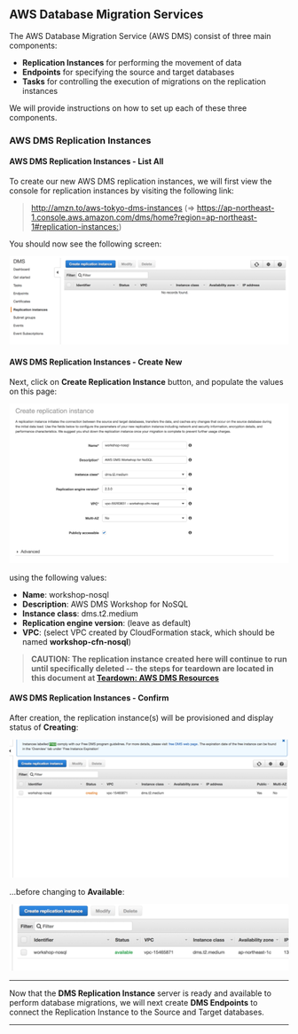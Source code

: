 ## AWS Database Migration Services

The AWS Database Migration Service (AWS DMS) consist of three main components:

- **Replication Instances** for performing the movement of data
- **Endpoints** for specifying the source and target databases
- **Tasks** for controlling the execution of migrations on the replication instances

We will provide instructions on how to set up each of these three components.

### AWS DMS Replication Instances

#### AWS DMS Replication Instances - List All

To create our new AWS DMS replication instances, we will first view the console for replication instances by visiting the following link:

> <http://amzn.to/aws-tokyo-dms-instances>
(=> <https://ap-northeast-1.console.aws.amazon.com/dms/home?region=ap-northeast-1#replication-instances:>)

You should now see the following screen:

![AWS DMS Replication Instances - List All](images/step/aws_dms_repl_inst/list-repl-instance.png)

#### AWS DMS Replication Instances - Create New

Next, click on **Create Replication Instance** button, and populate the values on this page:

![AWS DMS Replication Instances - Create New](images/step/aws_dms_repl_inst/create-repl-instance.png)

using the following values:

- **Name**: workshop-nosql 
- **Description**: AWS DMS Workshop for NoSQL
- **Instance class**: dms.t2.medium
- **Replication engine version**: (leave as default)
- **VPC**: (select VPC created by CloudFormation stack, which should be named **workshop-cfn-nosql**)

> **CAUTION: The replication instance created here will continue to run until specifically deleted -- the steps for teardown are located in this document at [Teardown: AWS DMS Resources](#teardown-aws-dms-resources)**

#### AWS DMS Replication Instances - Confirm

After creation, the replication instance(s) will be provisioned and display status of **Creating**:

![AWS DMS Replication Instances - List New Creating](images/step/aws_dms_repl_inst/list-repl-instance-status-creating.png)

...before changing to **Available**:

![AWS DMS Replication Instances - List New Available](images/step/aws_dms_repl_inst/list-repl-instance-status-available.png)

---

Now that the **DMS Replication Instance** server is ready and available to perform database migrations, we will next create **DMS Endpoints** to connect the Replication Instance to the Source and Target databases.

---